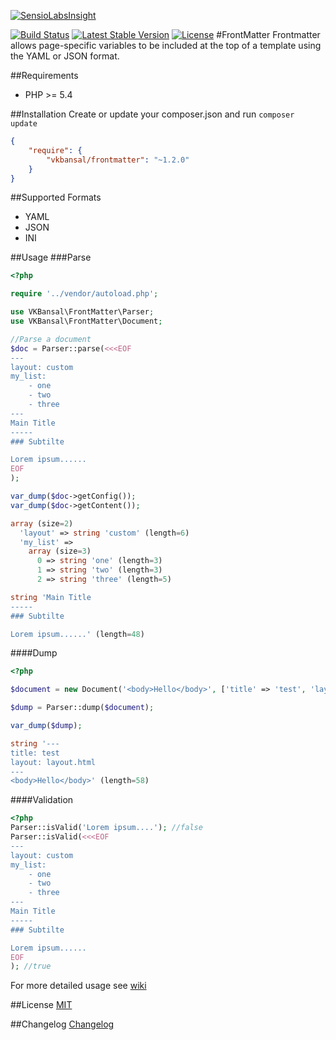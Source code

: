 [![SensioLabsInsight](https://insight.sensiolabs.com/projects/8723ff04-60ac-43b2-b432-18fae0829979/big.png)](https://insight.sensiolabs.com/projects/8723ff04-60ac-43b2-b432-18fae0829979)

[![Build Status](https://travis-ci.org/vkbansal/FrontMatter.svg?branch=master)](https://travis-ci.org/vkbansal/gulp-group-files)
[![Latest Stable Version](https://poser.pugx.org/vkbansal/frontmatter/v/stable.svg)](https://packagist.org/packages/vkbansal/frontmatter)
[![License](https://poser.pugx.org/vkbansal/frontmatter/license.svg)](https://packagist.org/packages/vkbansal/frontmatter)
#FrontMatter
Frontmatter allows page-specific variables to be included at the top of a template using the YAML or JSON format.

##Requirements
 - PHP >= 5.4

##Installation
Create or update your composer.json and run `composer update`
```json
{
    "require": {
        "vkbansal/frontmatter": "~1.2.0"
    }
}
```
##Supported Formats

- YAML
- JSON
- INI

##Usage
###Parse
```php
<?php

require '../vendor/autoload.php';

use VKBansal\FrontMatter\Parser;
use VKBansal\FrontMatter\Document;

//Parse a document
$doc = Parser::parse(<<<EOF
---
layout: custom
my_list:
    - one
    - two
    - three
---
Main Title
-----
### Subtilte

Lorem ipsum......
EOF
);

var_dump($doc->getConfig());
var_dump($doc->getContent());
```
```php
array (size=2)
  'layout' => string 'custom' (length=6)
  'my_list' => 
    array (size=3)
      0 => string 'one' (length=3)
      1 => string 'two' (length=3)
      2 => string 'three' (length=5)

string 'Main Title
-----
### Subtilte

Lorem ipsum......' (length=48)
```
####Dump
```php
<?php

$document = new Document('<body>Hello</body>', ['title' => 'test', 'layout' => 'layout.html']);

$dump = Parser::dump($document);

var_dump($dump);

```
```php
string '---
title: test
layout: layout.html
---
<body>Hello</body>' (length=58)
```
####Validation
```php
<?php
Parser::isValid('Lorem ipsum....'); //false
Parser::isValid(<<<EOF
---
layout: custom
my_list:
    - one
    - two
    - three
---
Main Title
-----
### Subtilte

Lorem ipsum......
EOF
); //true
```
For more detailed usage see [wiki](https://github.com/vkbansal/FrontMatter/wiki)

##License
[MIT](LICENSE.md)

##Changelog
[Changelog](CHANGELOG.md)
